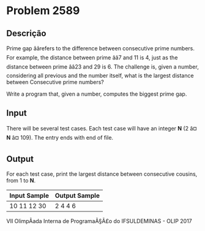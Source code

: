 # Problem 2589

Descrição
----------

Prime gap âârefers to the difference between consecutive prime numbers. For example, the distance between prime ââ7 and 11 is 4, just as the distance between prime ââ23 and 29 is 6. The challenge is, given a number, considering all previous and the number itself, what is the largest distance between Consecutive prime numbers?

Write a program that, given a number, computes the biggest prime gap.

Input
-----

There will be several test cases. Each test case will have an integer **N** (2 â¤ **N** â¤ 109). The entry ends with end of file.

Output
------

For each test case, print the largest distance between consecutive cousins, from 1 to **N**.


| Input Sample | Output Sample |
| --- | --- |
| 10 11 12 30 | 2 4 4 6 |

VII OlimpÃ­ada Interna de ProgramaÃ§Ã£o do IFSULDEMINAS - OLIP 2017

